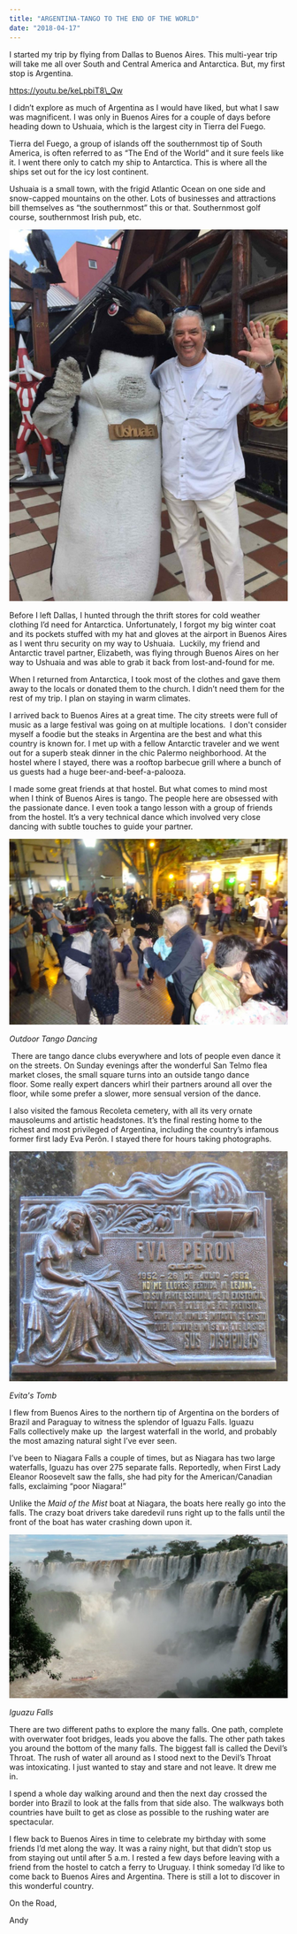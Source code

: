 ```yaml
---
title: "ARGENTINA-TANGO TO THE END OF THE WORLD"
date: "2018-04-17"
---
```


I started my trip by flying from Dallas to Buenos Aires. This multi-year trip will take me all over South and Central America and Antarctica. But, my first stop is Argentina. 

https://youtu.be/keLpbiT8\_Qw

I didn’t explore as much of Argentina as I would have liked, but what I saw was magnificent. I was only in Buenos Aires for a couple of days before heading down to Ushuaia, which is the largest city in Tierra del Fuego. 

Tierra del Fuego, a group of islands off the southernmost tip of South America, is often referred to as “The End of the World” and it sure feels like it. I went there only to catch my ship to Antarctica. This is where all the ships set out for the icy lost continent. 

Ushuaia is a small town, with the frigid Atlantic Ocean on one side and snow-capped mountains on the other. Lots of businesses and attractions bill themselves as “the southernmost” this or that. Southernmost golf course, southernmost Irish pub, etc. 

![](images/AndyPenguinUshuaiaArgentina-768x1024.jpg)

Before I left Dallas, I hunted through the thrift stores for cold weather clothing I’d need for Antarctica. Unfortunately, I forgot my big winter coat and its pockets stuffed with my hat and gloves at the airport in Buenos Aires as I went thru security on my way to Ushuaia.  Luckily, my friend and Antarctic travel partner, Elizabeth, was flying through Buenos Aires on her way to Ushuaia and was able to grab it back from lost-and-found for me. 

When I returned from Antarctica, I took most of the clothes and gave them away to the locals or donated them to the church. I didn’t need them for the rest of my trip. I plan on staying in warm climates. 

I arrived back to Buenos Aires at a great time. The city streets were full of music as a large festival was going on at multiple locations.  I don't consider myself a foodie but the steaks in Argentina are the best and what this country is known for. I met up with a fellow Antarctic traveler and we went out for a superb steak dinner in the chic Palermo neighborhood. At the hostel where I stayed, there was a rooftop barbecue grill where a bunch of us guests had a huge beer-and-beef-a-palooza. 

I made some great friends at that hostel. But what comes to mind most when I think of Buenos Aires is tango. The people here are obsessed with the passionate dance. I even took a tango lesson with a group of friends from the hostel. It’s a very technical dance which involved very close dancing with subtle touches to guide your partner. 

![](images/Tango1SanTelmoBAArgentina-1024x683.jpg)

_Outdoor Tango Dancing_

 There are tango dance clubs everywhere and lots of people even dance it on the streets. On Sunday evenings after the wonderful San Telmo flea market closes, the small square turns into an outside tango dance floor. Some really expert dancers whirl their partners around all over the floor, while some prefer a slower, more sensual version of the dance. 

I also visited the famous Recoleta cemetery, with all its very ornate mausoleums and artistic headstones. It’s the final resting home to the richest and most privileged of Argentina, including the country’s infamous former first lady Eva Perõn. I stayed there for hours taking photographs.

![](images/EvaPeronRecoletaCemeteryBAArgentina-1024x845.jpg)

_Evita's Tomb_

I flew from Buenos Aires to the northern tip of Argentina on the borders of Brazil and Paraguay to witness the splendor of Iguazu Falls. Iguazu Falls collectively make up  the largest waterfall in the world, and probably the most amazing natural sight I’ve ever seen. 

I’ve been to Niagara Falls a couple of times, but as Niagara has two large waterfalls, Iguazu has over 275 separate falls. Reportedly, when First Lady Eleanor Roosevelt saw the falls, she had pity for the American/Canadian falls, exclaiming “poor Niagara!”

Unlike the _Maid of the Mist_ boat at Niagara, the boats here really go into the falls. The crazy boat drivers take daredevil runs right up to the falls until the front of the boat has water crashing down upon it. 

![](images/Falls-1024x603.jpg)

_Iguazu Falls_

There are two different paths to explore the many falls. One path, complete with overwater foot bridges, leads you above the falls. The other path takes you around the bottom of the many falls. The biggest fall is called the Devil’s Throat. The rush of water all around as I stood next to the Devil’s Throat was intoxicating. I just wanted to stay and stare and not leave. It drew me in. 

I spend a whole day walking around and then the next day crossed the border into Brazil to look at the falls from that side also. The walkways both countries have built to get as close as possible to the rushing water are spectacular.

I flew back to Buenos Aires in time to celebrate my birthday with some friends I’d met along the way. It was a rainy night, but that didn’t stop us from staying out until after 5 a.m. I rested a few days before leaving with a friend from the hostel to catch a ferry to Uruguay. I think someday I’d like to come back to Buenos Aires and Argentina. There is still a lot to discover in this wonderful country.

On the Road,

Andy
